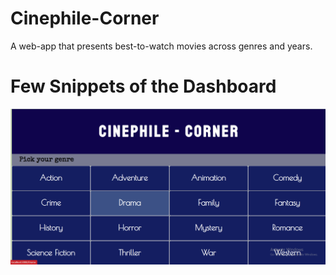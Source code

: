 # Cinephile-Corner
A web-app that presents best-to-watch movies across genres and years.

# Few Snippets of the Dashboard

<img align="left" src="https://github.com/sathiyajith/Cinephile-Corner/blob/main/screenshots/1.png">
